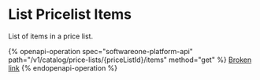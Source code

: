 # List Pricelist Items

List of items in a price list.

{% openapi-operation spec="softwareone-platform-api" path="/v1/catalog/price-lists/{priceListId}/items" method="get" %}
[Broken link](broken-reference)
{% endopenapi-operation %}
